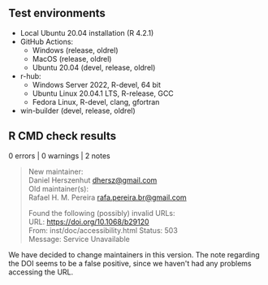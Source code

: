 ## Test environments

- Local Ubuntu 20.04 installation (R 4.2.1)
- GitHub Actions:
  - Windows (release, oldrel)
  - MacOS (release, oldrel)
  - Ubuntu 20.04 (devel, release, oldrel)
- r-hub:
  - Windows Server 2022, R-devel, 64 bit
  - Ubuntu Linux 20.04.1 LTS, R-release, GCC
  - Fedora Linux, R-devel, clang, gfortran
- win-builder (devel, release, oldrel)

## R CMD check results

0 errors | 0 warnings | 2 notes

>  New maintainer:                                          
>    Daniel Herszenhut <dhersz@gmail.com>                                   
>  Old maintainer(s):         
>    Rafael H. M. Pereira <rafa.pereira.br@gmail.com>                       
>                                     
>  Found the following (possibly) invalid URLs:             
>    URL: https://doi.org/10.1068/b29120                 
>      From: inst/doc/accessibility.html
>      Status: 503                    
>      Message: Service Unavailable

We have decided to change maintainers in this version. The note regarding
the DOI seems to be a false positive, since we haven't had any problems
accessing the URL.
